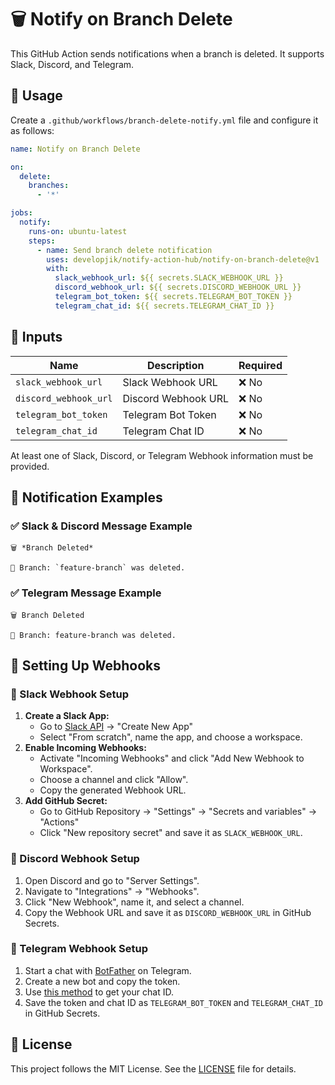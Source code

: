 # 🗑️ Notify on Branch Delete

This GitHub Action sends notifications when a branch is deleted. It supports Slack, Discord, and Telegram.

## 🚀 Usage

Create a `.github/workflows/branch-delete-notify.yml` file and configure it as follows:

```yaml
name: Notify on Branch Delete

on:
  delete:
    branches:
      - '*'

jobs:
  notify:
    runs-on: ubuntu-latest
    steps:
      - name: Send branch delete notification
        uses: developjik/notify-action-hub/notify-on-branch-delete@v1
        with:
          slack_webhook_url: ${{ secrets.SLACK_WEBHOOK_URL }}
          discord_webhook_url: ${{ secrets.DISCORD_WEBHOOK_URL }}
          telegram_bot_token: ${{ secrets.TELEGRAM_BOT_TOKEN }}
          telegram_chat_id: ${{ secrets.TELEGRAM_CHAT_ID }}
```

## 🔧 Inputs

| Name                  | Description         | Required |
| --------------------- | ------------------- | -------- |
| `slack_webhook_url`   | Slack Webhook URL   | ❌ No    |
| `discord_webhook_url` | Discord Webhook URL | ❌ No    |
| `telegram_bot_token`  | Telegram Bot Token  | ❌ No    |
| `telegram_chat_id`    | Telegram Chat ID    | ❌ No    |

At least one of Slack, Discord, or Telegram Webhook information must be provided.

## 📩 Notification Examples

### ✅ Slack & Discord Message Example

```
🗑️ *Branch Deleted*

🔹 Branch: `feature-branch` was deleted.
```

### ✅ Telegram Message Example

```
🗑️ Branch Deleted

🔹 Branch: feature-branch was deleted.
```

## 🔧 Setting Up Webhooks

### 🔹 Slack Webhook Setup

1. **Create a Slack App:**
   - Go to [Slack API](https://api.slack.com/) → "Create New App"
   - Select "From scratch", name the app, and choose a workspace.
2. **Enable Incoming Webhooks:**
   - Activate "Incoming Webhooks" and click "Add New Webhook to Workspace".
   - Choose a channel and click "Allow".
   - Copy the generated Webhook URL.
3. **Add GitHub Secret:**
   - Go to GitHub Repository → "Settings" → "Secrets and variables" → "Actions"
   - Click "New repository secret" and save it as `SLACK_WEBHOOK_URL`.

### 🔹 Discord Webhook Setup

1. Open Discord and go to "Server Settings".
2. Navigate to "Integrations" → "Webhooks".
3. Click "New Webhook", name it, and select a channel.
4. Copy the Webhook URL and save it as `DISCORD_WEBHOOK_URL` in GitHub Secrets.

### 🔹 Telegram Webhook Setup

1. Start a chat with [BotFather](https://t.me/BotFather) on Telegram.
2. Create a new bot and copy the token.
3. Use [this method](https://core.telegram.org/bots/api#getupdates) to get your chat ID.
4. Save the token and chat ID as `TELEGRAM_BOT_TOKEN` and `TELEGRAM_CHAT_ID` in GitHub Secrets.

## 📜 License

This project follows the MIT License. See the [LICENSE](LICENSE) file for details.
